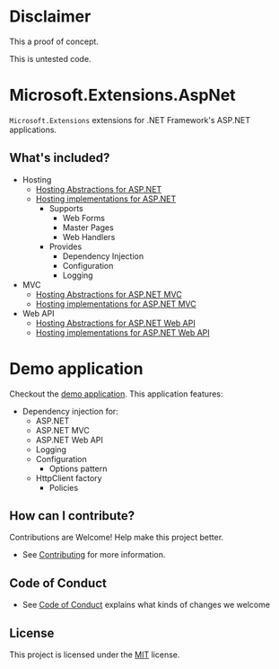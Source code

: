 # Disclaimer

This a proof of concept.

This is untested code.


# Microsoft.Extensions.AspNet
`Microsoft.Extensions` extensions for .NET Framework's ASP.NET applications.

## What's included?

* Hosting
  * [Hosting Abstractions for ASP.NET](src/Microsoft.AspNet.Hosting.Abstractions)
  * [Hosting implementations for ASP.NET](src/Microsoft.AspNet.Hosting.SystemWeb)
    * Supports
      * Web Forms
      * Master Pages
      * Web Handlers
    * Provides
      * Dependency Injection
      * Configuration
      * Logging
* MVC
  * [Hosting Abstractions for ASP.NET MVC](src/Microsoft.AspNet.Hosting.SystemWeb.Mvc.Abstractions)
  * [Hosting implementations for ASP.NET MVC](src/Microsoft.AspNet.Hosting.SystemWeb.Mvc)
* Web API
  * [Hosting Abstractions for ASP.NET Web API](src/Microsoft.AspNet.Hosting.SystemWeb.WebApi.Abstractions)
  * [Hosting implementations for ASP.NET Web API](src/Microsoft.AspNet.Hosting.SystemWeb.WebApi)

# Demo application

Checkout the [demo application](demo/SampleWebApplication).
This application features:

* Dependency injection for:
  * ASP.NET
  * ASP.NET MVC
  * ASP.NET Web API
  * Logging
  * Configuration
    * Options pattern
  * HttpClient factory
    * Policies

## How can I contribute?

Contributions are Welcome! Help make this project better.

* See [Contributing](CONTRIBUTING.md) for more information.

## Code of Conduct

* See [Code of Conduct](CODE-OF-CONDUCT.md) explains what kinds of changes we welcome

## License

This project is licensed under the [MIT](LICENSE.TXT) license.